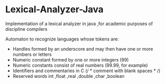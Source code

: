 # Lexical-Analyzer-Java

Implementation of a lexical analyzer in java ,for academic purposes of discipline compilers

Automaton to recognize languages whose tokens are:
- Handles formed by an underscore and may then have one or more numbers or letters
- Numeric constant formed by one or more integers (99)
- Numeric constants consist of real numbers (99.99, for example)
- Identifiers and commentaries in C (/ * comment with blank spaces * /)
- Reserved words int ,float ,real ,double ,char ,boolean
